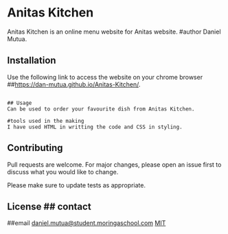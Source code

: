 # Anitas Kitchen

Anitas Kitchen is an online menu website for Anitas website. #author Daniel Mutua.

## Installation

Use the following link to access the website on your chrome browser  ##https://dan-mutua.github.io/Anitas-Kitchen/.

```

## Usage
Can be used to order your favourite dish from Anitas Kitchen.

#tools used in the making
I have used HTML in writting the code and CSS in styling.
```

## Contributing
Pull requests are welcome. For major changes, please open an issue first to discuss what you would like to change.

Please make sure to update tests as appropriate.

## License ## contact
##email daniel.mutua@student.moringaschool.com [MIT](https://choosealicense.com/licenses/mit/)
